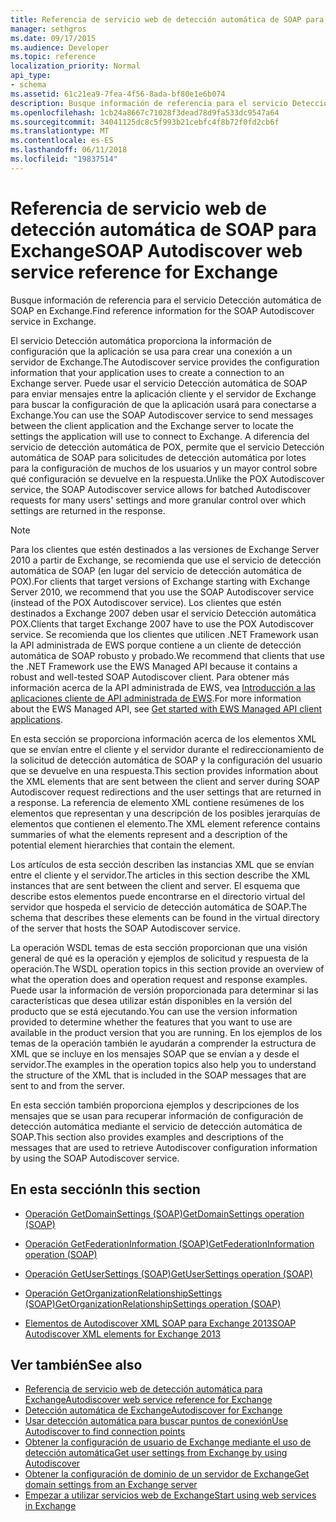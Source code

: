 ```yaml
---
title: Referencia de servicio web de detección automática de SOAP para Exchange
manager: sethgros
ms.date: 09/17/2015
ms.audience: Developer
ms.topic: reference
localization_priority: Normal
api_type:
- schema
ms.assetid: 61c21ea9-7fea-4f56-8ada-bf80e1e6b074
description: Busque información de referencia para el servicio Detección automática de SOAP en Exchange.
ms.openlocfilehash: 1cb24a8667c71028f3dead78d9fa533dc9547a64
ms.sourcegitcommit: 34041125dc8c5f993b21cebfc4f8b72f0fd2cb6f
ms.translationtype: MT
ms.contentlocale: es-ES
ms.lasthandoff: 06/11/2018
ms.locfileid: "19837514"
---
```

# <a name="soap-autodiscover-web-service-reference-for-exchange"></a><span data-ttu-id="2dcd8-103">Referencia de servicio web de detección automática de SOAP para Exchange</span><span class="sxs-lookup"><span data-stu-id="2dcd8-103">SOAP Autodiscover web service reference for Exchange</span></span>

<span data-ttu-id="2dcd8-104">Busque información de referencia para el servicio Detección automática de SOAP en Exchange.</span><span class="sxs-lookup"><span data-stu-id="2dcd8-104">Find reference information for the SOAP Autodiscover service in Exchange.</span></span>
  
<span data-ttu-id="2dcd8-105">El servicio Detección automática proporciona la información de configuración que la aplicación se usa para crear una conexión a un servidor de Exchange.</span><span class="sxs-lookup"><span data-stu-id="2dcd8-105">The Autodiscover service provides the configuration information that your application uses to create a connection to an Exchange server.</span></span> <span data-ttu-id="2dcd8-106">Puede usar el servicio Detección automática de SOAP para enviar mensajes entre la aplicación cliente y el servidor de Exchange para buscar la configuración de que la aplicación usará para conectarse a Exchange.</span><span class="sxs-lookup"><span data-stu-id="2dcd8-106">You can use the SOAP Autodiscover service to send messages between the client application and the Exchange server to locate the settings the application will use to connect to Exchange.</span></span> <span data-ttu-id="2dcd8-107">A diferencia del servicio de detección automática de POX, permite que el servicio Detección automática de SOAP para solicitudes de detección automática por lotes para la configuración de muchos de los usuarios y un mayor control sobre qué configuración se devuelve en la respuesta.</span><span class="sxs-lookup"><span data-stu-id="2dcd8-107">Unlike the POX Autodiscover service, the SOAP Autodiscover service allows for batched Autodiscover requests for many users' settings and more granular control over which settings are returned in the response.</span></span> 
  
> [!NOTE]
> <span data-ttu-id="2dcd8-108">Para los clientes que estén destinados a las versiones de Exchange Server 2010 a partir de Exchange, se recomienda que use el servicio de detección automática de SOAP (en lugar del servicio de detección automática de POX).</span><span class="sxs-lookup"><span data-stu-id="2dcd8-108">For clients that target versions of Exchange starting with Exchange Server 2010, we recommend that you use the SOAP Autodiscover service (instead of the POX Autodiscover service).</span></span> <span data-ttu-id="2dcd8-109">Los clientes que estén destinados a Exchange 2007 deben usar el servicio Detección automática POX.</span><span class="sxs-lookup"><span data-stu-id="2dcd8-109">Clients that target Exchange 2007 have to use the POX Autodiscover service.</span></span> <span data-ttu-id="2dcd8-110">Se recomienda que los clientes que utilicen .NET Framework usan la API administrada de EWS porque contiene a un cliente de detección automática de SOAP robusto y probado.</span><span class="sxs-lookup"><span data-stu-id="2dcd8-110">We recommend that clients that use the .NET Framework use the EWS Managed API because it contains a robust and well-tested SOAP Autodiscover client.</span></span> <span data-ttu-id="2dcd8-111">Para obtener más información acerca de la API administrada de EWS, vea [Introducción a las aplicaciones cliente de API administrada de EWS](http://msdn.microsoft.com/library/c2267733-6f4f-49e5-9614-1e4a24c3af1a%28Office.15%29.aspx).</span><span class="sxs-lookup"><span data-stu-id="2dcd8-111">For more information about the EWS Managed API, see [Get started with EWS Managed API client applications](http://msdn.microsoft.com/library/c2267733-6f4f-49e5-9614-1e4a24c3af1a%28Office.15%29.aspx).</span></span> 
  
<span data-ttu-id="2dcd8-112">En esta sección se proporciona información acerca de los elementos XML que se envían entre el cliente y el servidor durante el redireccionamiento de la solicitud de detección automática de SOAP y la configuración del usuario que se devuelve en una respuesta.</span><span class="sxs-lookup"><span data-stu-id="2dcd8-112">This section provides information about the XML elements that are sent between the client and server during SOAP Autodiscover request redirections and the user settings that are returned in a response.</span></span> <span data-ttu-id="2dcd8-113">La referencia de elemento XML contiene resúmenes de los elementos que representan y una descripción de los posibles jerarquías de elementos que contienen el elemento.</span><span class="sxs-lookup"><span data-stu-id="2dcd8-113">The XML element reference contains summaries of what the elements represent and a description of the potential element hierarchies that contain the element.</span></span> 
  
<span data-ttu-id="2dcd8-114">Los artículos de esta sección describen las instancias XML que se envían entre el cliente y el servidor.</span><span class="sxs-lookup"><span data-stu-id="2dcd8-114">The articles in this section describe the XML instances that are sent between the client and server.</span></span> <span data-ttu-id="2dcd8-115">El esquema que describe estos elementos puede encontrarse en el directorio virtual del servidor que hospeda el servicio de detección automática de SOAP.</span><span class="sxs-lookup"><span data-stu-id="2dcd8-115">The schema that describes these elements can be found in the virtual directory of the server that hosts the SOAP Autodiscover service.</span></span>
  
<span data-ttu-id="2dcd8-116">La operación WSDL temas de esta sección proporcionan que una visión general de qué es la operación y ejemplos de solicitud y respuesta de la operación.</span><span class="sxs-lookup"><span data-stu-id="2dcd8-116">The WSDL operation topics in this section provide an overview of what the operation does and operation request and response examples.</span></span> <span data-ttu-id="2dcd8-117">Puede usar la información de versión proporcionada para determinar si las características que desea utilizar están disponibles en la versión del producto que se está ejecutando.</span><span class="sxs-lookup"><span data-stu-id="2dcd8-117">You can use the version information provided to determine whether the features that you want to use are available in the product version that you are running.</span></span> <span data-ttu-id="2dcd8-118">En los ejemplos de los temas de la operación también le ayudarán a comprender la estructura de XML que se incluye en los mensajes SOAP que se envían a y desde el servidor.</span><span class="sxs-lookup"><span data-stu-id="2dcd8-118">The examples in the operation topics also help you to understand the structure of the XML that is included in the SOAP messages that are sent to and from the server.</span></span>
  
<span data-ttu-id="2dcd8-119">En esta sección también proporciona ejemplos y descripciones de los mensajes que se usan para recuperar información de configuración de detección automática mediante el servicio de detección automática de SOAP.</span><span class="sxs-lookup"><span data-stu-id="2dcd8-119">This section also provides examples and descriptions of the messages that are used to retrieve Autodiscover configuration information by using the SOAP Autodiscover service.</span></span> 
  
## <a name="in-this-section"></a><span data-ttu-id="2dcd8-120">En esta sección</span><span class="sxs-lookup"><span data-stu-id="2dcd8-120">In this section</span></span>
<span data-ttu-id="2dcd8-121"><a name="bk_InThisSection"> </a></span><span class="sxs-lookup"><span data-stu-id="2dcd8-121"></span></span>

- [<span data-ttu-id="2dcd8-122">Operación GetDomainSettings (SOAP)</span><span class="sxs-lookup"><span data-stu-id="2dcd8-122">GetDomainSettings operation (SOAP)</span></span>](getdomainsettings-operation-soap.md)
    
- [<span data-ttu-id="2dcd8-123">Operación GetFederationInformation (SOAP)</span><span class="sxs-lookup"><span data-stu-id="2dcd8-123">GetFederationInformation operation (SOAP)</span></span>](getfederationinformation-operation-soap.md)
    
- [<span data-ttu-id="2dcd8-124">Operación GetUserSettings (SOAP)</span><span class="sxs-lookup"><span data-stu-id="2dcd8-124">GetUserSettings operation (SOAP)</span></span>](getusersettings-operation-soap.md)
    
- [<span data-ttu-id="2dcd8-125">Operación GetOrganizationRelationshipSettings (SOAP)</span><span class="sxs-lookup"><span data-stu-id="2dcd8-125">GetOrganizationRelationshipSettings operation (SOAP)</span></span>](getorganizationrelationshipsettings-operation-soap.md)
    
- [<span data-ttu-id="2dcd8-126">Elementos de Autodiscover XML SOAP para Exchange 2013</span><span class="sxs-lookup"><span data-stu-id="2dcd8-126">SOAP Autodiscover XML elements for Exchange 2013</span></span>](soap-autodiscover-xml-elements-for-exchange-2013.md)
    
## <a name="see-also"></a><span data-ttu-id="2dcd8-127">Ver también</span><span class="sxs-lookup"><span data-stu-id="2dcd8-127">See also</span></span>


- [<span data-ttu-id="2dcd8-128">Referencia de servicio web de detección automática para Exchange</span><span class="sxs-lookup"><span data-stu-id="2dcd8-128">Autodiscover web service reference for Exchange</span></span>](autodiscover-web-service-reference-for-exchange.md)
- [<span data-ttu-id="2dcd8-129">Detección automática de Exchange</span><span class="sxs-lookup"><span data-stu-id="2dcd8-129">Autodiscover for Exchange</span></span>](../exchange-web-services/autodiscover-for-exchange.md)
- [<span data-ttu-id="2dcd8-130">Usar detección automática para buscar puntos de conexión</span><span class="sxs-lookup"><span data-stu-id="2dcd8-130">Use Autodiscover to find connection points</span></span>](http://msdn.microsoft.com/library/03896542-549b-4c45-973c-98f9025ea26c%28Office.15%29.aspx)
- [<span data-ttu-id="2dcd8-131">Obtener la configuración de usuario de Exchange mediante el uso de detección automática</span><span class="sxs-lookup"><span data-stu-id="2dcd8-131">Get user settings from Exchange by using Autodiscover</span></span>](http://msdn.microsoft.com/library/6d90c305-4802-4e18-8d52-f60349feaa8d%28Office.15%29.aspx)
- [<span data-ttu-id="2dcd8-132">Obtener la configuración de dominio de un servidor de Exchange</span><span class="sxs-lookup"><span data-stu-id="2dcd8-132">Get domain settings from an Exchange server</span></span>](http://msdn.microsoft.com/library/2f9acb81-5135-4f72-94e8-65c235d725e6%28Office.15%29.aspx)
- [<span data-ttu-id="2dcd8-133">Empezar a utilizar servicios web de Exchange</span><span class="sxs-lookup"><span data-stu-id="2dcd8-133">Start using web services in Exchange</span></span>](../exchange-web-services/start-using-web-services-in-exchange.md)
    

